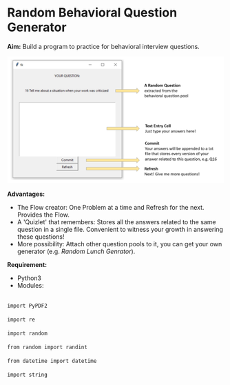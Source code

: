 # Random Behavioral Question Generator

__Aim:__ Build a program to practice for behavioral interview questions.

![Image of Random Behavioral Question Generator](https://github.com/XinyueYu16/Behavioral_Question_Generator/blob/master/Generator.png)

__Advantages:__ 
- The Flow creator: One Problem at a time and Refresh for the next. Provides the Flow.
- A 'Quizlet' that remembers: Stores all the answers related to the same question in a single file. Convenient to witness your growth in answering these questions!
- More possibility: Attach other question pools to it, you can get your own generator (e.g. _Random Lunch Genrator_).

__Requirement:__
  - Python3
  - Modules:
  
<pre><code>
import PyPDF2

import re

import random

from random import randint

from datetime import datetime

import string
</code></pre>
